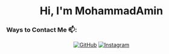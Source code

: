 <h1 align="center">Hi, I'm MohammadAmin</h1>

<h3 align="left"> Ways to Contact Me 📫:</h3>

<p align="center">
	<a href="https://github.com/MhmdAminHakimiyan"><img src="https://img.icons8.com/bubbles/50/000000/github.png" alt="GitHub"/></a>
	<a href="https://www.instagram.com/mhmdamin.hak"><img src="https://img.icons8.com/bubbles/50/000000/instagram.png" alt="Instagram"/></a>
</p>
